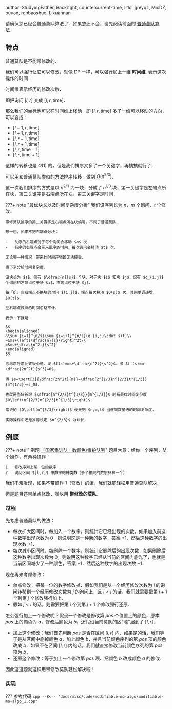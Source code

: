 author: StudyingFather, Backl1ght, countercurrent-time, Ir1d, greyqz, MicDZ, ouuan, renbaoshuo, Lixuannan

请确保您已经会普通莫队算法了．如果您还不会，请先阅读前面的 [普通莫队算法](./mo-algo.md)．

## 特点

普通莫队是不能带修改的．

我们可以强行让它可以修改，就像 DP 一样，可以强行加上一维 **时间维**, 表示这次操作的时间．

时间维表示经历的修改次数．

即把询问 $[l,r]$ 变成 $[l,r,\text{time}]$．

那么我们的坐标也可以在时间维上移动，即 $[l,r,\text{time}]$ 多了一维可以移动的方向，可以变成：

-   $[l-1,r,\text{time}]$
-   $[l+1,r,\text{time}]$
-   $[l,r-1,\text{time}]$
-   $[l,r+1,\text{time}]$
-   $[l,r,\text{time}-1]$
-   $[l,r,\text{time}+1]$

这样的转移也是 $O(1)$ 的，但是我们排序又多了一个关键字，再搞搞就行了．

可以用和普通莫队类似的方法排序转移，做到 $O(n^{5/3})$．

这一次我们排序的方式是以 $n^{2/3}$ 为一块，分成了 $n^{1/3}$ 块，第一关键字是左端点所在块，第二关键字是右端点所在块，第三关键字是时间．

???+ note "最优块长以及时间复杂度分析"
    我们设序列长为 $n$，$m$ 个询问，$t$ 个修改．
    
    带修莫队排序的第二关键字是右端点所在块编号，不同于普通莫队．
    
    想一想，如果不把右端点分块：
    
    -   乱序的右端点对于每个询问会移动 $n$ 次．
    -   有序的右端点会带来乱序的时间，每次询问会移动 $t$ 次．
    
    无论哪一种情况，带来的时间开销都无法接受．
    
    接下来分析时间复杂度．
    
    设块长为 $s$，则有 $\dfrac{n}{s}$ 个块．对于块 $i$ 和块 $j$，记有 $q_{i,j}$ 个询问的左端点位于块 $i$，右端点位于块 $j$．
    
    每「组」左右端点不换块的询问 $(i,j)$，端点每次移动 $O(s)$ 次，时间单调递增，$O(t)$．
    
    左右端点换块的时间忽略不计．
    
    表示一下就是：
    
    $$
    \begin{aligned}
    &\sum_{i=1}^{n/s}\sum_{j=i+1}^{n/s}(q_{i,j}\cdot s+t)\\
    =&ms+\left(\dfrac{n}{s}\right)^2t\\
    =&ms+\dfrac{n^2t}{s^2}
    \end{aligned}
    $$
    
    考虑求导求此式极小值．设 $f(s)=ms+\dfrac{n^2t}{s^2}$．那 $f'(s)=m-\dfrac{2n^2t}{s^3}=0$．
    
    得 $s=\sqrt[3]{\dfrac{2n^2t}{m}}=\dfrac{2^{1/3}n^{2/3}t^{1/3}}{m^{1/3}}=s_0$．
    
    也就是当块长取 $\dfrac{n^{2/3}t^{1/3}}{m^{1/3}}$ 时有最优时间复杂度 $O\left(n^{2/3}m^{2/3}t^{1/3}\right)$．
    
    常说的 $O\left(n^{5/3}\right)$ 便是把 $n,m,t$ 当做同数量级的时间复杂度．
    
    实际操作中还是推荐设定 $n^{2/3}$ 为块长．

## 例题

???+ note " 例题 [「国家集训队」数颜色/维护队列](https://www.luogu.com.cn/problem/P1903)"
    题目大意：给你一个序列，M 个操作，有两种操作：
    
    1.  修改序列上某一位的数字
    2.  询问区间 $[l,r]$ 中数字的种类数（多个相同的数字只算一个）

我们不难发现，如果不带操作 1（修改）的话，我们就能轻松用普通莫队解决．

但是题目还带单点修改，所以用 **带修改的莫队**．

### 过程

先考虑普通莫队的做法：

-   每次扩大区间时，每加入一个数字，则统计它已经出现的次数，如果加入前这种数字出现次数为 $0$，则说明这是一种新的数字，答案 $+1$．然后这种数字的出现次数 $+1$．
-   每次减小区间时，每删除一个数字，则统计它删除后的出现次数，如果删除后这种数字出现次数为 $0$，则说明这种数字已经从当前的区间内删光了，也就是当前区间减少了一种颜色，答案 $-1$．然后这种数字的出现次数 $-1$．

现在再来考虑修改：

-   单点修改，把某一位的数字修改掉．假如我们是从一个经历修改次数为 $i$ 的询问转移到一个经历修改次数为 $j$ 的询问上，且 $i<j$ 的话，我们就需要把第 $i+1$ 个到第 $j$ 个修改强行加上．
-   假如 $j<i$ 的话，则需要把第 $i$ 个到第 $j+1$ 个修改强行还原．

怎么强行加上一个修改呢？假设一个修改是修改第 $pos$ 个位置上的颜色，原本 $pos$ 上的颜色为 $a$，修改后颜色为 $b$，还假设当前莫队的区间扩展到了 $[l,r]$．

-   加上这个修改：我们首先判断 $pos$ 是否在区间 $[l,r]$ 内．如果是的话，我们等于是从区间中删掉颜色 $a$，加上颜色 $b$，并且当前颜色序列的第 $pos$ 项的颜色改成 $b$．如果不在区间 $[l,r]$ 内的话，我们就直接修改当前颜色序列的第 $pos$ 项为 $b$．
-   还原这个修改：等于加上一个修改第 $pos$ 项、把颜色 $b$ 改成颜色 $a$ 的修改．

因此这道题就这样用带修改莫队轻松解决啦！

### 实现

??? 参考代码
    ```cpp
    --8<-- "docs/misc/code/modifiable-mo-algo/modifiable-mo-algo_1.cpp"
    ```
